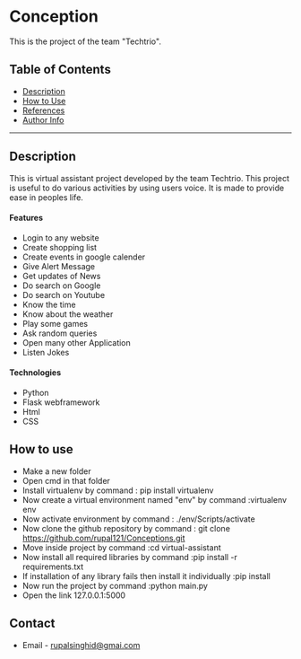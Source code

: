 # Conception

This is the project of the team "Techtrio".

## Table of Contents
- [Description](#description)
- [How to Use](#how-to-use)
- [References](#references)
- [Author Info](#author-info)

---

## Description

This is virtual assistant project developed by the team Techtrio. This project is useful to do various  activities  by  using  users voice. It is made to  provide ease in peoples life.

#### Features

- Login to any website
- Create shopping list
- Create events in google calender
- Give Alert Message
- Get updates of News
- Do search on Google
- Do search on Youtube
- Know the time
- Know about the weather
- Play some games
- Ask random queries
- Open many other Application
- Listen Jokes

#### Technologies
- Python
- Flask webframework
- Html
- CSS

## How to use

- Make a new folder
- Open cmd in that folder
- Install virtualenv by command : pip install virtualenv
- Now create a virtual environment named "env" by command :virtualenv env
- Now activate environment by command : ./env/Scripts/activate
- Now clone the github repository by command : git clone https://github.com/rupal121/Conceptions.git
- Move inside project by command :cd virtual-assistant
- Now install all required libraries by command :pip install -r requirements.txt
- If installation of any library fails then install it individually :pip install <name of library>
- Now run the project by command :python main.py
- Open the link 127.0.0.1:5000  

## Contact
- Email - rupalsinghid@gmai.com

